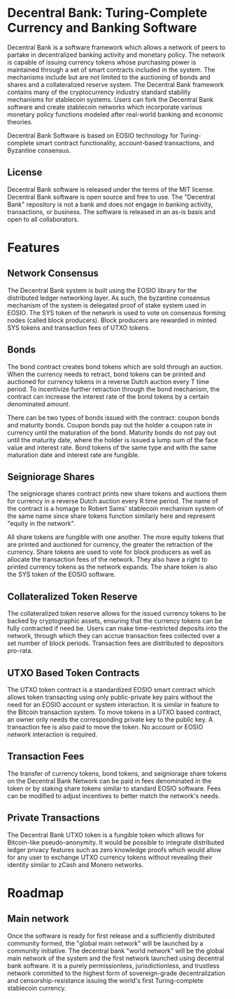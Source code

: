 # Decentral Bank: Turing-Complete Currency and Banking Software 

Decentral Bank is a software framework which allows a network of peers to partake in decentralized banking activity and monetary policy. The network is capable of issuing currency tokens whose purchasing power is maintained through a set of smart contracts included in the system. The mechanisms include but are not limited to the auctioning of bonds and shares and a collateralized reserve system. The Decentral Bank framework contains many of the cryptocurrency industry standard stability mechanisms for stablecoin systems. Users can fork the Decentral Bank software and create stablecoin networks which incorporate various monetary policy functions modeled after real-world banking and economic theories.

Decentral Bank Software is based on EOSIO technology for Turing-complete smart contract functionality, account-based transactions, and Byzantine consensus.  

## License
Decentral Bank software is released under the terms of the MIT license. Decentral Bank software is open source and free to use. The "Decentral Bank" repository is not a bank and does not engage in banking activity, transactions, or business. The software is released in an as-is basis and open to all collaborators.


# Features

## Network Consensus 
The Decentral Bank system is built using the EOSIO library for the distributed ledger networking layer. As such, the byzantine consensus mechanism of the system is delegated proof of stake system used in EOSIO. The SYS token of the network is used to vote on consensus forming nodes (called block producers). Block producers are rewarded in minted SYS tokens and transaction fees of UTXO tokens.

## Bonds
The bond contract creates bond tokens which are sold through an auction. When the currency needs to retract, bond tokens can be printed and auctioned for currency tokens in a reverse Dutch auction every T time period. To incentivize further retraction through the bond mechanism, the contract can increase the interest rate of the bond tokens by a certain denominated amount.

There can be two types of bonds issued with the contract: coupon bonds and maturity bonds. Coupon bonds pay out the holder a coupon rate in currency until the maturation of the bond. Maturity bonds do not pay out until the maturity date, where the holder is issued a lump sum of the face value and interest rate. Bond tokens of the same type and with the same maturation date and interest rate are fungible.

## Seigniorage Shares
The seigniorage shares contract prints new share tokens and auctions them for currency in a reverse Dutch auction every R time period. The name of the contract is a homage to Robert Sams' stablecoin mechanism system of the same name since share tokens function similarly here and represent "equity in the network".

All share tokens are fungible with one another. The more equity tokens that are printed and auctioned for currency, the greater the retraction of the currency. Share tokens are used to vote for block producers as well as allocate the transaction fees of the network. They also have a right to printed currency tokens as the network expands. The share token is also the SYS token of the EOSIO software.

## Collateralized Token Reserve
The collateralized token reserve allows for the issued currency tokens to be backed by cryptographic assets, ensuring that the currency tokens can be fully contracted if need be. Users can make time-restricted deposits into the network, through which they can accrue transaction fees collected over a set number of block periods. Transaction fees are distributed to depositors pro-rata.

## UTXO Based Token Contracts
The UTXO token contract is a standardized EOSIO smart contract which allows token transacting using only public-private key pairs without the need for an EOSIO account or system interaction. It is similar in feature to the Bitcoin transaction system. To move tokens in a UTXO based contract, an owner only needs the corresponding private key to the public key. A transaction fee is also paid to move the token. No account or EOSIO network interaction is required. 

## Transaction Fees
The transfer of currency tokens, bond tokens, and seigniorage share tokens on the Decentral Bank Network can be paid in fees denominated in the token or by staking share tokens similar to standard EOSIO software. Fees can be modified to adjust incentives to better match the network's needs.

## Private Transactions
The Decentral Bank UTXO token is a fungible token which allows for Bitcoin-like pseudo-anonymity. It would be possible to integrate distributed ledger privacy features such as zero knowledge proofs which would allow for any user to exchange UTXO currency tokens without revealing their identity similar to zCash and Monero networks. 

# Roadmap

## Main network
Once the software is ready for first release and a sufficiently distributed community formed, the "global main network" will be launched by a community initiative. The decentral bank "world network" will be the global main network of the system and the first network launched using decentral bank software. It is a purely permissionless, jurisdictionless, and trustless network committed to the highest form of sovereign-grade decentralization and censorship-resistance issuing the world's first Turing-complete stablecoin currency.  
